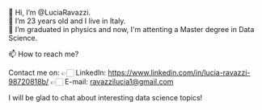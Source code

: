 
👋 Hi, I’m @LuciaRavazzi. <br>
👀 I’m 23 years old and I live in Italy. <br>
🏢 I’m graduated in physics and now, I'm attenting a Master degree in Data Science. <br>

📫 How to reach me? 
 
 Contact me on:
 👉🏻 LinkedIn: https://www.linkedin.com/in/lucia-ravazzi-98720818b/
 👉🏻 E-mail: ravazzilucia1@gmail.com
    
  I will be glad to chat about interesting data science topics!

<!---
LuciaRavazzi/LuciaRavazzi is a ✨ special ✨ repository because its `README.md` (this file) appears on your GitHub profile.
You can click the Preview link to take a look at your changes.
--->
